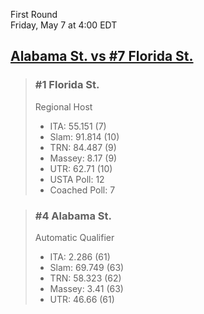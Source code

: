 First Round  
Friday, May 7 at 4:00 EDT
## [Alabama St. vs #7 Florida St.](https://www.ncaa.com/game/5833671) 

> ### #1 Florida St.  
> Regional Host  
> - ITA: 55.151 (7)  
> - Slam: 91.814 (10)  
> - TRN: 84.487 (9)  
> - Massey: 8.17 (9)  
> - UTR: 62.71 (10)  
> - USTA Poll: 12  
> - Coached Poll: 7  

> ### #4 Alabama St.  
> Automatic Qualifier  
> - ITA: 2.286 (61)  
> - Slam: 69.749 (63)  
> - TRN: 58.323 (62)  
> - Massey: 3.41 (63)  
> - UTR: 46.66 (61)  